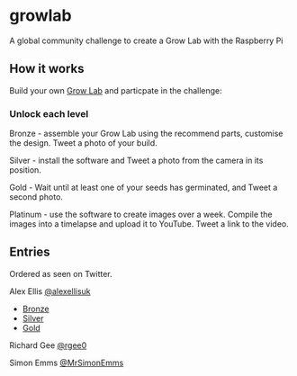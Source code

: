 # growlab

A global community challenge to create a Grow Lab with the Raspberry Pi

## How it works

Build your own [Grow Lab](https://blog.alexellis.io/the-grow-lab-challenge/) and particpate in the challenge:

### Unlock each level

Bronze - assemble your Grow Lab using the recommend parts, customise the design. Tweet a photo of your build.

Silver - install the software and Tweet a photo from the camera in its position.

Gold - Wait until at least one of your seeds has germinated, and Tweet a second photo.

Platinum - use the software to create images over a week. Compile the images into a timelapse and upload it to YouTube. Tweet a link to the video.

## Entries

Ordered as seen on Twitter.

Alex Ellis [@alexellisuk](https://twitter.com/alexellisuk)

* [Bronze](https://twitter.com/alexellisuk/status/1380227185894690823?s=20)
* [Silver](https://twitter.com/alexellisuk/status/1380227185894690823?s=20)
* [Gold](https://twitter.com/alexellisuk/status/1380417347861774337?s=20)

Richard Gee [@rgee0](https://twitter.com/rgee0)

Simon Emms [@MrSimonEmms](https://twitter.com/MrSimonEmms)

